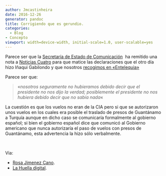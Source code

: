 ```yaml
---
author: Jmcastinheira
date: 2016-12-26
generator: pandoc
title: Corrigiendo que es gerundio.
categories:
  - Blog
- Concepto
viewport: width=device-width, initial-scale=1.0, user-scalable=yes
---
```




Parece ser que la [Secretaría de Estado de
Comunicación](http://www.mpr.es/Ministerio+de+la+Presidencia/SecretariaEstadoComunicacion/funciones.htm) 
ha remitido una nota a [Noticias
Cuatro](http://www.cuatro.com/noticias/) para que matice las
declaraciones que el otro día hizo Iñaqui Gabilondo y que nosotros
[recogimos en
«Entelequia»](http://entelequia.bligoo.com/content/view/382355/Mentiras_sobre_Guantanamo_y_otra_vez_el_silencio.html)

Parece ser que:

> «*nosotros seguramente no hubieramos debido decir que el presidente no
> nos dijo la verdad; posiblemente el presidente no nos hubiera debido
> decir que no sabía nada*«

La cuestión es que los vuelos no eran de la CIA pero si que se
autorizaron unos vuelos en los cuales era posible el traslado de presos
de Guantánamo a Turquía aunque en dicho caso se comunicaría formalmente
al gobierno español; si bien el gobierno español dice que comunicó al
Gobierno americano que nunca autorizaría el paso de vuelos con presos de
Guantánamo, esta advertencia la hizo sólo verbalmente.

 

Via:

-   [Rosa Jimenez
    Cano](http://www.rosajc.com/2008/12/24/gabilondo-matiza/).
-   [La Huella
    digital](http://lahuelladigital.blogspot.com/2008/12/gabilondo-zapatero-no-nos-dijo-la.html).
